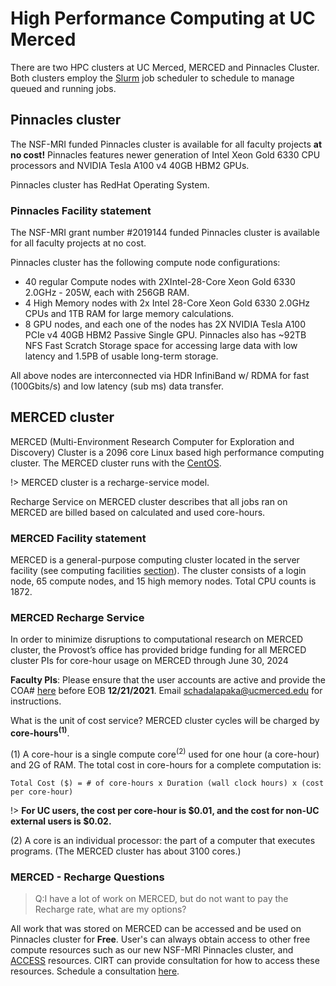 # High Performance Computing at UC Merced
There are two HPC clusters at UC Merced, MERCED and Pinnacles Cluster. Both clusters employ  the [Slurm](https://slurm.schedmd.com/) job scheduler to schedule to manage queued and running jobs. 


## Pinnacles cluster 
The NSF-MRI funded Pinnacles cluster is available for all faculty projects __at no cost!__ Pinnacles features newer generation of Intel Xeon Gold 6330 CPU processors and NVIDIA Tesla A100 v4 40GB HBM2 GPUs. 

Pinnacles cluster has RedHat Operating System.



### Pinnacles Facility statement <!-- {docsify-ignore} -->

The NSF-MRI grant number #2019144 funded Pinnacles cluster is available for all faculty projects at no cost. 

Pinnacles cluster has the following compute node configurations: 
* 40 regular Compute nodes with 2XIntel-28-Core Xeon Gold 6330 2.0GHz - 205W, each with 256GB RAM. 
* 4 High Memory nodes with 2x Intel 28-Core Xeon Gold 6330 2.0GHz CPUs and 1TB RAM for large memory calculations.
* 8 GPU nodes, and each one of the nodes has 2X NVIDIA Tesla A100 PCIe v4 40GB HBM2 Passive Single GPU.
Pinnacles also has ~92TB NFS Fast Scratch Storage space for accessing large data with low latency and 1.5PB of usable long-term storage.

All above nodes are interconnected via HDR InfiniBand w/ RDMA for fast (100Gbits/s) and low latency (sub ms) data transfer.

## MERCED cluster 

MERCED (Multi-Environment Research Computer for Exploration and
Discovery) Cluster is a 2096 core Linux based high performance computing
cluster. The MERCED cluster runs with the [CentOS](https://www.centos.org/).

!> MERCED cluster is a recharge-service model.

Recharge Service on MERCED cluster describes that all jobs ran on MERCED are billed based on calculated and used  core-hours. 


### MERCED Facility statement <!-- {docsify-ignore} -->

MERCED is a general-purpose computing cluster located in the server facility (see computing facilities [section](README.md)). The cluster consists of a login node, 65 compute nodes, and 15 high memory nodes. Total CPU counts is 1872.

### MERCED Recharge Service 

In order to minimize disruptions to computational research on MERCED cluster, the Provost’s office has provided bridge funding for all MERCED cluster PIs for core-hour usage on MERCED through June 30, 2024


__Faculty PIs__: Please ensure that the user accounts are active and provide the COA# [here](https://merced-my.sharepoint.com/personal/yyu49_ucmerced_edu/_layouts/15/onedrive.aspx?id=%2Fpersonal%2Fyyu49%5Fucmerced%5Fedu%2FDocuments%2FMERCED%5Frecharge&ct=1639436999554&or=OWA%2DNT&cid=61ce730a%2D0df2%2Dd438%2D7bdf%2Dbe138cf58c23) before EOB __12/21/2021__. 
Email schadalapaka@ucmerced.edu for instructions.

What is the unit of cost service? MERCED cluster cycles will be charged by **core-hours<sup>(1)</sup>**.

(1)  A core-hour is a single compute core<sup>(2)</sup> used for one hour (a core-hour) and 2G of RAM. The total cost in core-hours for a complete computation is:
```text
Total Cost ($) = # of core-hours x Duration (wall clock hours) x (cost per core-hour)
```
!> **For UC users, the cost per core-hour is $0.01, and the cost for non-UC external users is $0.02.**

(2)  A core is an individual processor: the part of a computer that executes programs. (The MERCED cluster has about 3100 cores.)

### MERCED - Recharge Questions

>Q:I have a lot of work on MERCED, but do not want to pay the Recharge rate, what are my options?

All work that was stored on MERCED can be accessed and be used on Pinnacles cluster for **Free**.
User's can always obtain access to other free compute resources such as our new NSF-MRI Pinnacles cluster, and [ACCESS](https://access-ci.org/) resources. CIRT can provide consultation for how to access these resources. Schedule a consultation [here](https://ucmerced.service-now.com/servicehub?id=public_kb_article&sys_id=3c3ee9ff1b67a0543a003112cd4bcb13&form_id=06da3f8edbfc08103c4d56f3ce9619f4).